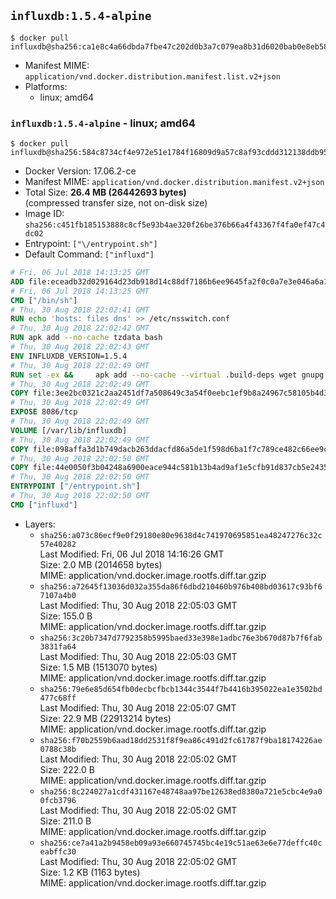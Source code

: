 ## `influxdb:1.5.4-alpine`

```console
$ docker pull influxdb@sha256:ca1e8c4a66dbda7fbe47c202d0b3a7c079ea8b31d6020bab0e8eb584a8f11557
```

-	Manifest MIME: `application/vnd.docker.distribution.manifest.list.v2+json`
-	Platforms:
	-	linux; amd64

### `influxdb:1.5.4-alpine` - linux; amd64

```console
$ docker pull influxdb@sha256:584c8734cf4e972e51e1784f16809d9a57c8af93cddd312138ddb9519c406ef5
```

-	Docker Version: 17.06.2-ce
-	Manifest MIME: `application/vnd.docker.distribution.manifest.v2+json`
-	Total Size: **26.4 MB (26442693 bytes)**  
	(compressed transfer size, not on-disk size)
-	Image ID: `sha256:c451fb185153888c8cf5e93b4ae320f26be376b66a4f43367f4fa0ef47c4dc02`
-	Entrypoint: `["\/entrypoint.sh"]`
-	Default Command: `["influxd"]`

```dockerfile
# Fri, 06 Jul 2018 14:13:25 GMT
ADD file:eceadb32d029164d23db918d14c88df7186b6ee9645fa2f0c0a7e3e046a6a129 in / 
# Fri, 06 Jul 2018 14:13:25 GMT
CMD ["/bin/sh"]
# Thu, 30 Aug 2018 22:02:41 GMT
RUN echo 'hosts: files dns' >> /etc/nsswitch.conf
# Thu, 30 Aug 2018 22:02:42 GMT
RUN apk add --no-cache tzdata bash
# Thu, 30 Aug 2018 22:02:43 GMT
ENV INFLUXDB_VERSION=1.5.4
# Thu, 30 Aug 2018 22:02:49 GMT
RUN set -ex &&     apk add --no-cache --virtual .build-deps wget gnupg tar ca-certificates &&     update-ca-certificates &&     for key in         05CE15085FC09D18E99EFB22684A14CF2582E0C5 ;     do         gpg --keyserver ha.pool.sks-keyservers.net --recv-keys "$key" ||         gpg --keyserver pgp.mit.edu --recv-keys "$key" ||         gpg --keyserver keyserver.pgp.com --recv-keys "$key" ;     done &&     wget --no-verbose https://dl.influxdata.com/influxdb/releases/influxdb-${INFLUXDB_VERSION}-static_linux_amd64.tar.gz.asc &&     wget --no-verbose https://dl.influxdata.com/influxdb/releases/influxdb-${INFLUXDB_VERSION}-static_linux_amd64.tar.gz &&     gpg --batch --verify influxdb-${INFLUXDB_VERSION}-static_linux_amd64.tar.gz.asc influxdb-${INFLUXDB_VERSION}-static_linux_amd64.tar.gz &&     mkdir -p /usr/src &&     tar -C /usr/src -xzf influxdb-${INFLUXDB_VERSION}-static_linux_amd64.tar.gz &&     rm -f /usr/src/influxdb-*/influxdb.conf &&     chmod +x /usr/src/influxdb-*/* &&     cp -a /usr/src/influxdb-*/* /usr/bin/ &&     rm -rf *.tar.gz* /usr/src /root/.gnupg &&     apk del .build-deps
# Thu, 30 Aug 2018 22:02:49 GMT
COPY file:3ee2bc0321c2aa2451df7a508649c3a54f0eebc1ef9b8a24967c58105b4d3160 in /etc/influxdb/influxdb.conf 
# Thu, 30 Aug 2018 22:02:49 GMT
EXPOSE 8086/tcp
# Thu, 30 Aug 2018 22:02:49 GMT
VOLUME [/var/lib/influxdb]
# Thu, 30 Aug 2018 22:02:49 GMT
COPY file:098affa3d1b749dacb263ddacfd86a5de1f598d6ba1f7c789ce482c66ee9c80b in /entrypoint.sh 
# Thu, 30 Aug 2018 22:02:50 GMT
COPY file:44e0050f3b04248a6900eace944c581b13b4ad9af1e5cfb91d837cb5e24356e6 in /init-influxdb.sh 
# Thu, 30 Aug 2018 22:02:50 GMT
ENTRYPOINT ["/entrypoint.sh"]
# Thu, 30 Aug 2018 22:02:50 GMT
CMD ["influxd"]
```

-	Layers:
	-	`sha256:a073c86ecf9e0f29180e80e9638d4c741970695851ea48247276c32c57e40282`  
		Last Modified: Fri, 06 Jul 2018 14:16:26 GMT  
		Size: 2.0 MB (2014658 bytes)  
		MIME: application/vnd.docker.image.rootfs.diff.tar.gzip
	-	`sha256:a72645f13036d032a355da86f6dbd210460b976b408bd03617c93bf67107a4b0`  
		Last Modified: Thu, 30 Aug 2018 22:05:03 GMT  
		Size: 155.0 B  
		MIME: application/vnd.docker.image.rootfs.diff.tar.gzip
	-	`sha256:3c20b7347d7792358b5995baed33e398e1adbc76e3b670d87b7f6fab3831fa64`  
		Last Modified: Thu, 30 Aug 2018 22:05:03 GMT  
		Size: 1.5 MB (1513070 bytes)  
		MIME: application/vnd.docker.image.rootfs.diff.tar.gzip
	-	`sha256:79e6e85d654fb0decbcfbcb1344c3544f7b4416b395022ea1e3502bd477c68ff`  
		Last Modified: Thu, 30 Aug 2018 22:05:07 GMT  
		Size: 22.9 MB (22913214 bytes)  
		MIME: application/vnd.docker.image.rootfs.diff.tar.gzip
	-	`sha256:f70b2559b6aad18dd2531f8f9ea86c491d2fc61787f9ba18174226ae0788c38b`  
		Last Modified: Thu, 30 Aug 2018 22:05:02 GMT  
		Size: 222.0 B  
		MIME: application/vnd.docker.image.rootfs.diff.tar.gzip
	-	`sha256:8c224027a1cdf431167e48748aa97be12638ed8380a721e5cbc4e9a00fcb3796`  
		Last Modified: Thu, 30 Aug 2018 22:05:02 GMT  
		Size: 211.0 B  
		MIME: application/vnd.docker.image.rootfs.diff.tar.gzip
	-	`sha256:ce7a41a2b9458eb09a93e660745745bc4e19c51ae63e6e77deffc40ceabffc30`  
		Last Modified: Thu, 30 Aug 2018 22:05:02 GMT  
		Size: 1.2 KB (1163 bytes)  
		MIME: application/vnd.docker.image.rootfs.diff.tar.gzip
